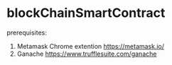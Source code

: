 # blockChainSmartContract

prerequisites: 

1. Metamask Chrome extention  https://metamask.io/
2. Ganache https://www.trufflesuite.com/ganache

